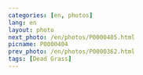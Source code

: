 ```yaml
---
categories: [en, photos]
lang: en
layout: photo
next_photo: /en/photos/P0000405.html
picname: P0000404
prev_photo: /en/photos/P0000362.html
tags: [Dead Grass]
---
```

